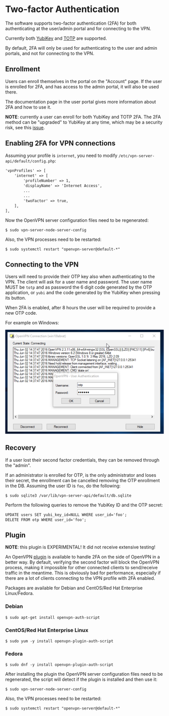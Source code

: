 # Two-factor Authentication

The software supports two-factor authentication (2FA) for both authenticating
at the user/admin portal and for connecting to the VPN.

Currently both [YubiKey](https://yubico.com/) and 
[TOTP](https://en.wikipedia.org/wiki/Time-based_One-time_Password_Algorithm) 
are supported.

By default, 2FA will only be used for authenticating to the user and admin
portals, and not for connecting to the VPN.

## Enrollment

Users can enroll themselves in the portal on the "Account" page. If the user
is enrolled for 2FA, and has access to the admin portal, it will also be used
there.

The documentation page in the user portal gives more information about 2FA and
how to use it.

**NOTE**: currently a user can enroll for both YubiKey and TOTP 2FA. The 2FA 
method can be "upgraded" to YubiKey at any time, which may be a security risk,
see this [issue](https://github.com/eduvpn/vpn-user-portal/issues/60).

## Enabling 2FA for VPN connections

Assuming your profile is `internet`, you need to modify 
`/etc/vpn-server-api/default/config.php`:

    'vpnProfiles' => [
        'internet' => [
            'profileNumber' => 1,
            'displayName' => 'Internet Access',
            ...
            ...
            'twoFactor' => true,
        ],
    ],

Now the OpenVPN server configuration files need to be regenerated:

    $ sudo vpn-server-node-server-config

Also, the VPN processes need to be restarted:

    $ sudo systemctl restart "openvpn-server@default-*"

## Connecting to the VPN

Users will need to provide their OTP key also when authenticating to the
VPN. The client will ask for a user name and password. The user name MUST be
`totp` and as password the 6 digit code generated by the OTP application, or
`yubi` and the code generated by the YubiKey when pressing its button.

When 2FA is enabled, after 8 hours the user will be required to provide a new 
OTP code.

For example on Windows:

![OTP on Windows](img/windows_otp.png)

## Recovery

If a user lost their second factor credentials, they can be removed through 
the "admin".

If an administrator is enrolled for OTP, is the only administrator and loses 
their secret, the enrollment can be cancelled removing the OTP enrollment in
the DB. Assuming the user ID is `foo`, do the following:

    $ sudo sqlite3 /var/lib/vpn-server-api/default/db.sqlite

Perform the following queries to remove the YubiKey ID and the OTP secret:

    UPDATE users SET yubi_key_id=NULL WHERE user_id='foo';
    DELETE FROM otp WHERE user_id='foo';

## Plugin

**NOTE**: this plugin is EXPERIMENTAL! It did not receive extensive testing!

An OpenVPN [plugin](https://github.com/fkooman/auth-script-openvpn) is 
available to handle 2FA on the side of OpenVPN in a better way. By default,
verifying the second factor will block the OpenVPN process, making it 
impossible for other connected clients to send/receive traffic in the meantime. 
This is obviously bad for performance, especially if there are a lot of clients 
connecting to the VPN profile with 2FA enabled.

Packages are available for Debian and CentOS/Red Hat Enterprise Linux/Fedora.

### Debian

    $ sudo apt-get install openvpn-auth-script

### CentOS/Red Hat Enterprise Linux

    $ sudo yum -y install openvpn-plugin-auth-script

### Fedora

    $ sudo dnf -y install openvpn-plugin-auth-script

After installing the plugin the OpenVPN server configuration files need to be 
regenerated, the script will detect if the plugin is installed and then use it:

    $ sudo vpn-server-node-server-config

Also, the VPN processes need to be restarted:

    $ sudo systemctl restart "openvpn-server@default-*"
